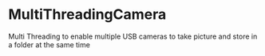 # MultiThreadingCamera
Multi Threading to enable multiple USB cameras to take picture and store in a folder at the same time
